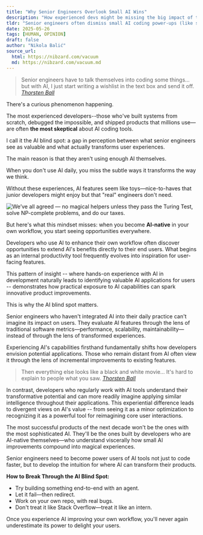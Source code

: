 ```yaml
---
title: "Why Senior Engineers Overlook Small AI Wins"
description: "How experienced devs might be missing the big impact of tiny AI improvements on user experience."
tldr: "Senior engineers often dismiss small AI coding power-ups (like smarter autocomplete or better error messages), not realizing these tweaks can totally change how users feel about a product."
date: 2025-05-26
tags: [HUMAN, OPINION]
draft: false
author: "Nikola Balić"
source_url:
  html: https://nibzard.com/vacuum
  md: https://nibzard.com/vacuum.md
---
```


<blockquote class="featured-quote primary">
    Senior engineers have to talk themselves into coding some things… but with AI, I just start writing a wishlist in the text box and send it off.
    <cite><a href="https://www.youtube.com/watch?v=5-LPfATZjyM&t=81s">Thorsten Ball</a></cite>
</blockquote>

There's a curious phenomenon happening.

The most experienced developers--those who've built systems from scratch, debugged the impossible, and shipped products that millions use—are often **the most skeptical** about AI coding tools.

I call it the AI blind spot: a gap in perception between what senior engineers see as valuable and what actually transforms user experiences.

The main reason is that they aren't using enough AI themselves.

When you don't use AI daily, you miss the subtle ways it transforms the way we think.

Without these experiences, AI features seem like toys—nice-to-haves that junior developers might enjoy but that "real" engineers don't need.

![We’ve all agreed — no magical helpers unless they pass the Turing Test, solve NP-complete problems, and do our taxes.](/images/20250526_vacuum-comic.jpeg)

But here's what this mindset misses: when you become **AI-native** in your own workflow, you start seeing opportunities everywhere.

Developers who use AI to enhance their own workflow often discover opportunities to extend AI's benefits directly to their end users. What begins as an internal productivity tool frequently evolves into inspiration for user-facing features.

This pattern of insight -- where hands-on experience with AI in development naturally leads to identifying valuable AI applications for users -- demonstrates how practical exposure to AI capabilities can spark innovative product improvements.

This is why the AI blind spot matters.

Senior engineers who haven't integrated AI into their daily practice can't imagine its impact on users. They evaluate AI features through the lens of traditional software metrics—performance, scalability, maintainability—instead of through the lens of transformed experiences.

Experiencing AI's capabilities firsthand fundamentally shifts how developers envision potential applications. Those who remain distant from AI often view it through the lens of incremental improvements to existing features.

<blockquote class="featured-quote secondary">
    Then everything else looks like a black and white movie… It's hard to explain to people what you saw.
    <cite><a href="https://www.youtube.com/watch?v=5-LPfATZjyM&t=1604s">Thorsten Ball</a></cite>
</blockquote>

In contrast, developers who regularly work with AI tools understand their transformative potential and can more readily imagine applying similar intelligence throughout their applications. This experiential difference leads to divergent views on AI's value -- from seeing it as a minor optimization to recognizing it as a powerful tool for reimagining core user interactions.

The most successful products of the next decade won't be the ones with the most sophisticated AI. They'll be the ones built by developers who are AI-native themselves—who understand viscerally how small AI improvements compound into magical experiences.

Senior engineers need to become power users of AI tools not just to code faster, but to develop the intuition for where AI can transform their products.

**How to Break Through the AI Blind Spot:**
- Try building something end-to-end with an agent.
- Let it fail—then redirect.
- Work on your own repo, with real bugs.
- Don't treat it like Stack Overflow—treat it like an intern.

Once you experience AI improving your own workflow, you'll never again underestimate its power to delight your users.